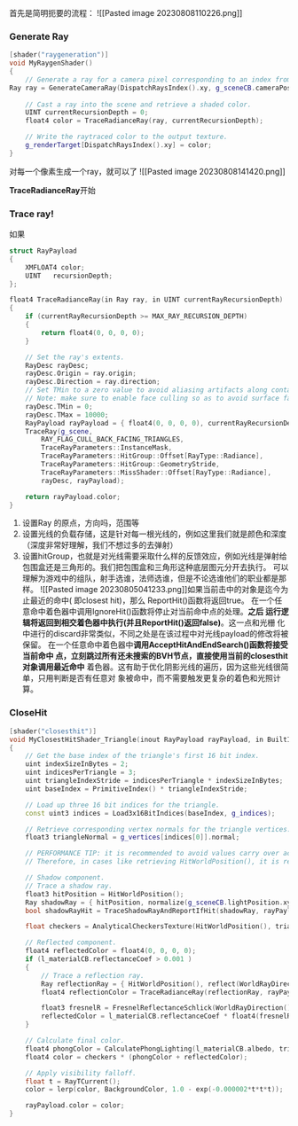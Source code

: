 首先是简明扼要的流程：
![[Pasted image 20230808110226.png]]




### Generate Ray
```cpp
[shader("raygeneration")]
void MyRaygenShader()
{
    // Generate a ray for a camera pixel corresponding to an index from the dispatched 2D grid.
Ray ray = GenerateCameraRay(DispatchRaysIndex().xy, g_sceneCB.cameraPosition.xyz, g_sceneCB.projectionToWorld);
 
    // Cast a ray into the scene and retrieve a shaded color.
    UINT currentRecursionDepth = 0;
    float4 color = TraceRadianceRay(ray, currentRecursionDepth);

    // Write the raytraced color to the output texture.
    g_renderTarget[DispatchRaysIndex().xy] = color;
}
```

对每一个像素生成一个ray，就可以了
![[Pasted image 20230808141420.png]]


**TraceRadianceRay**开始
### Trace ray!

如果
```cpp
struct RayPayload
{
    XMFLOAT4 color;
    UINT   recursionDepth;
};

float4 TraceRadianceRay(in Ray ray, in UINT currentRayRecursionDepth)
{
    if (currentRayRecursionDepth >= MAX_RAY_RECURSION_DEPTH)
    {
        return float4(0, 0, 0, 0);
    }

    // Set the ray's extents.
    RayDesc rayDesc;
    rayDesc.Origin = ray.origin;
    rayDesc.Direction = ray.direction;
    // Set TMin to a zero value to avoid aliasing artifacts along contact areas.
    // Note: make sure to enable face culling so as to avoid surface face fighting.
    rayDesc.TMin = 0;
    rayDesc.TMax = 10000;
    RayPayload rayPayload = { float4(0, 0, 0, 0), currentRayRecursionDepth + 1 };
    TraceRay(g_scene,
        RAY_FLAG_CULL_BACK_FACING_TRIANGLES,
        TraceRayParameters::InstanceMask,
        TraceRayParameters::HitGroup::Offset[RayType::Radiance],
        TraceRayParameters::HitGroup::GeometryStride,
        TraceRayParameters::MissShader::Offset[RayType::Radiance],
        rayDesc, rayPayload);

    return rayPayload.color;
}
```
1. 设置Ray 的原点，方向吗，范围等
2. 设置光线的负载存储，这是针对每一根光线的，例如这里我们就是颜色和深度（深度非常好理解，我们不想过多的去弹射）
3. 设置hitGroup，也就是对光线需要采取什么样的反馈效应，例如光线是弹射给包围盒还是三角形的。我们把包围盒和三角形这种底层图元分开去执行。
可以理解为游戏中的组队，射手选谁，法师选谁，但是不论选谁他们的职业都是那样。
![[Pasted image 20230805041233.png]]如果当前击中的对象是迄今为止最近的命中( 即closest hit)，那么
ReportHit()函数将返回true。
在一个任意命中着色器中调用IgnoreHit()函数将停止对当前命中点的处理。**之后
运行逻辑将返回到相交着色器中执行(并且ReportHit()返回false)**。这一点和光栅
化中进行的discard非常类似，不同之处是在该过程中对光线payload的修改将被保留。
在一个任意命中着色器中**调用AcceptHitAndEndSearch()函数将接受当前命中
点，立刻跳过所有还未搜索的BVH节点，直接使用当前的closesthit对象调用最近命中**
着色器。这有助于优化阴影光线的遍历，因为这些光线很简单，只用判断是否有任意对
象被命中，而不需要触发更复杂的着色和光照计算。


### CloseHit
```cpp
[shader("closesthit")]
void MyClosestHitShader_Triangle(inout RayPayload rayPayload, in BuiltInTriangleIntersectionAttributes attr)
{
    // Get the base index of the triangle's first 16 bit index.
    uint indexSizeInBytes = 2;
    uint indicesPerTriangle = 3;
    uint triangleIndexStride = indicesPerTriangle * indexSizeInBytes;
    uint baseIndex = PrimitiveIndex() * triangleIndexStride;

    // Load up three 16 bit indices for the triangle.
    const uint3 indices = Load3x16BitIndices(baseIndex, g_indices);

    // Retrieve corresponding vertex normals for the triangle vertices.
    float3 triangleNormal = g_vertices[indices[0]].normal;

    // PERFORMANCE TIP: it is recommended to avoid values carry over across TraceRay() calls. 
    // Therefore, in cases like retrieving HitWorldPosition(), it is recomputed every time.

    // Shadow component.
    // Trace a shadow ray.
    float3 hitPosition = HitWorldPosition();
    Ray shadowRay = { hitPosition, normalize(g_sceneCB.lightPosition.xyz - hitPosition) };
    bool shadowRayHit = TraceShadowRayAndReportIfHit(shadowRay, rayPayload.recursionDepth);

    float checkers = AnalyticalCheckersTexture(HitWorldPosition(), triangleNormal, g_sceneCB.cameraPosition.xyz, g_sceneCB.projectionToWorld);

    // Reflected component.
    float4 reflectedColor = float4(0, 0, 0, 0);
    if (l_materialCB.reflectanceCoef > 0.001 )
    {
        // Trace a reflection ray.
        Ray reflectionRay = { HitWorldPosition(), reflect(WorldRayDirection(), triangleNormal) };
        float4 reflectionColor = TraceRadianceRay(reflectionRay, rayPayload.recursionDepth);

        float3 fresnelR = FresnelReflectanceSchlick(WorldRayDirection(), triangleNormal, l_materialCB.albedo.xyz);
        reflectedColor = l_materialCB.reflectanceCoef * float4(fresnelR, 1) * reflectionColor;
    }

    // Calculate final color.
    float4 phongColor = CalculatePhongLighting(l_materialCB.albedo, triangleNormal, shadowRayHit, l_materialCB.diffuseCoef, l_materialCB.specularCoef, l_materialCB.specularPower);
    float4 color = checkers * (phongColor + reflectedColor);

    // Apply visibility falloff.
    float t = RayTCurrent();
    color = lerp(color, BackgroundColor, 1.0 - exp(-0.000002*t*t*t));

    rayPayload.color = color;
}
```